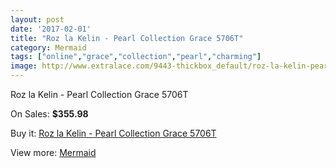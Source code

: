 ```yaml
---
layout: post
date: '2017-02-01'
title: "Roz la Kelin - Pearl Collection Grace 5706T"
category: Mermaid
tags: ["online","grace","collection","pearl","charming"]
image: http://www.extralace.com/9443-thickbox_default/roz-la-kelin-pearl-collection-grace-5706t.jpg
---
```

Roz la Kelin - Pearl Collection Grace 5706T

On Sales: **$355.98**
<a href="https://www.extralace.com/mermaid/4464-roz-la-kelin-pearl-collection-grace-5706t.html"><amp-img layout="responsive" width="600" height="600" src="//www.extralace.com/9443-thickbox_default/roz-la-kelin-pearl-collection-grace-5706t.jpg" alt="Roz la Kelin - Pearl Collection Grace 5706T 0" /></a>
<a href="https://www.extralace.com/mermaid/4464-roz-la-kelin-pearl-collection-grace-5706t.html"><amp-img layout="responsive" width="600" height="600" src="//www.extralace.com/9444-thickbox_default/roz-la-kelin-pearl-collection-grace-5706t.jpg" alt="Roz la Kelin - Pearl Collection Grace 5706T 1" /></a>

Buy it: [Roz la Kelin - Pearl Collection Grace 5706T](https://www.extralace.com/mermaid/4464-roz-la-kelin-pearl-collection-grace-5706t.html "Roz la Kelin - Pearl Collection Grace 5706T")

View more: [Mermaid](https://www.extralace.com/5-mermaid "Mermaid")